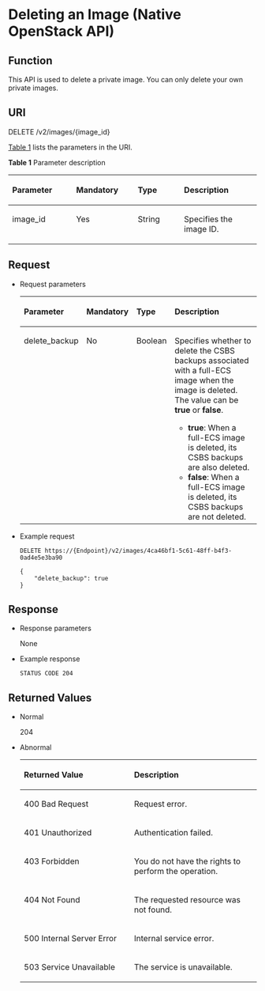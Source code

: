 # Deleting an Image \(Native OpenStack API\)<a name="EN-US_TOPIC_0020092108"></a>

## Function<a name="section24723024"></a>

This API is used to delete a private image. You can only delete your own private images.

## URI<a name="section21180630"></a>

DELETE /v2/images/\{image\_id\}

[Table 1](#table27262282)  lists the parameters in the URI.

**Table  1**  Parameter description

<a name="table27262282"></a>
<table><thead align="left"><tr id="row27551015"><th class="cellrowborder" valign="top" width="25.75%" id="mcps1.2.5.1.1"><p id="p17039762"><a name="p17039762"></a><a name="p17039762"></a><strong id="b1415227516105"><a name="b1415227516105"></a><a name="b1415227516105"></a>Parameter</strong></p>
</th>
<th class="cellrowborder" valign="top" width="24.81%" id="mcps1.2.5.1.2"><p id="p38043494"><a name="p38043494"></a><a name="p38043494"></a><strong id="b3505224916109"><a name="b3505224916109"></a><a name="b3505224916109"></a>Mandatory</strong></p>
</th>
<th class="cellrowborder" valign="top" width="18.61%" id="mcps1.2.5.1.3"><p id="p1119157921331"><a name="p1119157921331"></a><a name="p1119157921331"></a>Type</p>
</th>
<th class="cellrowborder" valign="top" width="30.830000000000002%" id="mcps1.2.5.1.4"><p id="p61624137"><a name="p61624137"></a><a name="p61624137"></a>Description</p>
</th>
</tr>
</thead>
<tbody><tr id="row25499238"><td class="cellrowborder" valign="top" width="25.75%" headers="mcps1.2.5.1.1 "><p id="p52172387"><a name="p52172387"></a><a name="p52172387"></a>image_id</p>
</td>
<td class="cellrowborder" valign="top" width="24.81%" headers="mcps1.2.5.1.2 "><p id="p65213800"><a name="p65213800"></a><a name="p65213800"></a>Yes</p>
</td>
<td class="cellrowborder" valign="top" width="18.61%" headers="mcps1.2.5.1.3 "><p id="p3410274521331"><a name="p3410274521331"></a><a name="p3410274521331"></a>String</p>
</td>
<td class="cellrowborder" valign="top" width="30.830000000000002%" headers="mcps1.2.5.1.4 "><p id="p47826462"><a name="p47826462"></a><a name="p47826462"></a>Specifies the image ID.</p>
</td>
</tr>
</tbody>
</table>

## Request<a name="section56407950"></a>

-   Request parameters

    <a name="table53011268153646"></a>
    <table><thead align="left"><tr id="row8255548153646"><th class="cellrowborder" valign="top" width="24%" id="mcps1.1.5.1.1"><p id="p64719651153646"><a name="p64719651153646"></a><a name="p64719651153646"></a>Parameter</p>
    </th>
    <th class="cellrowborder" valign="top" width="16.35%" id="mcps1.1.5.1.2"><p id="p7800370153646"><a name="p7800370153646"></a><a name="p7800370153646"></a>Mandatory</p>
    </th>
    <th class="cellrowborder" valign="top" width="15.709999999999999%" id="mcps1.1.5.1.3"><p id="p27850258153646"><a name="p27850258153646"></a><a name="p27850258153646"></a>Type</p>
    </th>
    <th class="cellrowborder" valign="top" width="43.94%" id="mcps1.1.5.1.4"><p id="p41278443153646"><a name="p41278443153646"></a><a name="p41278443153646"></a>Description</p>
    </th>
    </tr>
    </thead>
    <tbody><tr id="row55219556153646"><td class="cellrowborder" valign="top" width="24%" headers="mcps1.1.5.1.1 "><p id="p43599013153646"><a name="p43599013153646"></a><a name="p43599013153646"></a>delete_backup</p>
    </td>
    <td class="cellrowborder" valign="top" width="16.35%" headers="mcps1.1.5.1.2 "><p id="p41859159153646"><a name="p41859159153646"></a><a name="p41859159153646"></a>No</p>
    </td>
    <td class="cellrowborder" valign="top" width="15.709999999999999%" headers="mcps1.1.5.1.3 "><p id="p35148705153646"><a name="p35148705153646"></a><a name="p35148705153646"></a>Boolean</p>
    </td>
    <td class="cellrowborder" valign="top" width="43.94%" headers="mcps1.1.5.1.4 "><p id="p19281151510248"><a name="p19281151510248"></a><a name="p19281151510248"></a>Specifies whether to delete the CSBS backups associated with a full-ECS image when the image is deleted. The value can be <strong id="b62101047165618"><a name="b62101047165618"></a><a name="b62101047165618"></a>true</strong> or <strong id="b2210194705616"><a name="b2210194705616"></a><a name="b2210194705616"></a>false</strong>.</p>
    <a name="ul832061319479"></a><a name="ul832061319479"></a><ul id="ul832061319479"><li><strong id="b1252813912105"><a name="b1252813912105"></a><a name="b1252813912105"></a>true</strong>: When a full-ECS image is deleted, its CSBS backups are also deleted.</li><li><strong id="b419911110596"><a name="b419911110596"></a><a name="b419911110596"></a>false</strong>: When a full-ECS image is deleted, its CSBS backups are not deleted.</li></ul>
    </td>
    </tr>
    </tbody>
    </table>

-   Example request

    ```
    DELETE https://{Endpoint}/v2/images/4ca46bf1-5c61-48ff-b4f3-0ad4e5e3ba90
    ```

    ```
    {
        "delete_backup": true
    }
    ```


## Response<a name="section37909503"></a>

-   Response parameters

    None

-   Example response

    ```
    STATUS CODE 204
    ```


## Returned Values<a name="section5641212"></a>

-   Normal

    204

-   Abnormal

    <a name="table5314667917313"></a>
    <table><thead align="left"><tr id="row4648913117313"><th class="cellrowborder" valign="top" width="46.54%" id="mcps1.1.3.1.1"><p id="p752327917313"><a name="p752327917313"></a><a name="p752327917313"></a><strong id="b23710173161024"><a name="b23710173161024"></a><a name="b23710173161024"></a>Returned Value</strong></p>
    </th>
    <th class="cellrowborder" valign="top" width="53.459999999999994%" id="mcps1.1.3.1.2"><p id="p540582617313"><a name="p540582617313"></a><a name="p540582617313"></a><strong id="b49381322161029"><a name="b49381322161029"></a><a name="b49381322161029"></a>Description</strong></p>
    </th>
    </tr>
    </thead>
    <tbody><tr id="row3521879917313"><td class="cellrowborder" valign="top" width="46.54%" headers="mcps1.1.3.1.1 "><p id="p3415046017313"><a name="p3415046017313"></a><a name="p3415046017313"></a>400 Bad Request</p>
    </td>
    <td class="cellrowborder" valign="top" width="53.459999999999994%" headers="mcps1.1.3.1.2 "><p id="p1472385717313"><a name="p1472385717313"></a><a name="p1472385717313"></a>Request error.</p>
    </td>
    </tr>
    <tr id="row5178178317313"><td class="cellrowborder" valign="top" width="46.54%" headers="mcps1.1.3.1.1 "><p id="p3357490117313"><a name="p3357490117313"></a><a name="p3357490117313"></a>401 Unauthorized</p>
    </td>
    <td class="cellrowborder" valign="top" width="53.459999999999994%" headers="mcps1.1.3.1.2 "><p id="p3521250017313"><a name="p3521250017313"></a><a name="p3521250017313"></a>Authentication failed.</p>
    </td>
    </tr>
    <tr id="row4847705217313"><td class="cellrowborder" valign="top" width="46.54%" headers="mcps1.1.3.1.1 "><p id="p3432710217313"><a name="p3432710217313"></a><a name="p3432710217313"></a>403 Forbidden</p>
    </td>
    <td class="cellrowborder" valign="top" width="53.459999999999994%" headers="mcps1.1.3.1.2 "><p id="p2903189317313"><a name="p2903189317313"></a><a name="p2903189317313"></a>You do not have the rights to perform the operation.</p>
    </td>
    </tr>
    <tr id="row48061152191227"><td class="cellrowborder" valign="top" width="46.54%" headers="mcps1.1.3.1.1 "><p id="p24571129191230"><a name="p24571129191230"></a><a name="p24571129191230"></a>404 Not Found</p>
    </td>
    <td class="cellrowborder" valign="top" width="53.459999999999994%" headers="mcps1.1.3.1.2 "><p id="p44104462191230"><a name="p44104462191230"></a><a name="p44104462191230"></a>The requested resource was not found.</p>
    </td>
    </tr>
    <tr id="row5996045217313"><td class="cellrowborder" valign="top" width="46.54%" headers="mcps1.1.3.1.1 "><p id="p2495845317313"><a name="p2495845317313"></a><a name="p2495845317313"></a>500 Internal Server Error</p>
    </td>
    <td class="cellrowborder" valign="top" width="53.459999999999994%" headers="mcps1.1.3.1.2 "><p id="p836881417313"><a name="p836881417313"></a><a name="p836881417313"></a>Internal service error.</p>
    </td>
    </tr>
    <tr id="row821047017313"><td class="cellrowborder" valign="top" width="46.54%" headers="mcps1.1.3.1.1 "><p id="p6106831917313"><a name="p6106831917313"></a><a name="p6106831917313"></a>503 Service Unavailable</p>
    </td>
    <td class="cellrowborder" valign="top" width="53.459999999999994%" headers="mcps1.1.3.1.2 "><p id="p4758680517313"><a name="p4758680517313"></a><a name="p4758680517313"></a>The service is unavailable.</p>
    </td>
    </tr>
    </tbody>
    </table>


